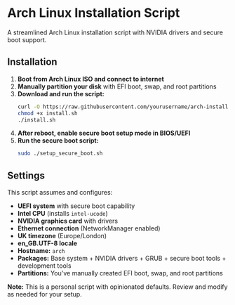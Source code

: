 # Arch Linux Installation Script

A streamlined Arch Linux installation script with NVIDIA drivers and secure boot support.

## Installation

1. **Boot from Arch Linux ISO and connect to internet**
2. **Manually partition your disk** with EFI boot, swap, and root partitions
3. **Download and run the script:**
   ```bash
   curl -O https://raw.githubusercontent.com/yourusername/arch-install/main/install.sh
   chmod +x install.sh
   ./install.sh
   ```
4. **After reboot, enable secure boot setup mode in BIOS/UEFI**
5. **Run the secure boot script:**
   ```bash
   sudo ./setup_secure_boot.sh
   ```

## Settings

This script assumes and configures:
- **UEFI system** with secure boot capability
- **Intel CPU** (installs `intel-ucode`)
- **NVIDIA graphics card** with drivers
- **Ethernet connection** (NetworkManager enabled)
- **UK timezone** (Europe/London)
- **en_GB.UTF-8 locale**
- **Hostname:** `arch`
- **Packages:** Base system + NVIDIA drivers + GRUB + secure boot tools + development tools
- **Partitions:** You've manually created EFI boot, swap, and root partitions

**Note:** This is a personal script with opinionated defaults. Review and modify as needed for your setup.
